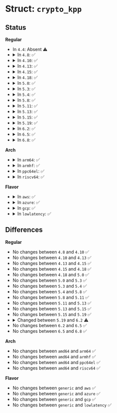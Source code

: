 # Struct: <code>crypto_kpp</code>

## Status
<b>Regular</b>
<ul>
<li>
In <code>4.4</code>: Absent ⚠️
</li>
<li>
<details>
<summary>In <code>4.8</code>: ✅</summary>

```c
struct crypto_kpp {
    struct crypto_tfm base;
};
```
</details>
</li>
<li>
<details>
<summary>In <code>4.10</code>: ✅</summary>

```c
struct crypto_kpp {
    struct crypto_tfm base;
};
```
</details>
</li>
<li>
<details>
<summary>In <code>4.13</code>: ✅</summary>

```c
struct crypto_kpp {
    struct crypto_tfm base;
};
```
</details>
</li>
<li>
<details>
<summary>In <code>4.15</code>: ✅</summary>

```c
struct crypto_kpp {
    struct crypto_tfm base;
};
```
</details>
</li>
<li>
<details>
<summary>In <code>4.18</code>: ✅</summary>

```c
struct crypto_kpp {
    struct crypto_tfm base;
};
```
</details>
</li>
<li>
<details>
<summary>In <code>5.0</code>: ✅</summary>

```c
struct crypto_kpp {
    struct crypto_tfm base;
};
```
</details>
</li>
<li>
<details>
<summary>In <code>5.3</code>: ✅</summary>

```c
struct crypto_kpp {
    struct crypto_tfm base;
};
```
</details>
</li>
<li>
<details>
<summary>In <code>5.4</code>: ✅</summary>

```c
struct crypto_kpp {
    struct crypto_tfm base;
};
```
</details>
</li>
<li>
<details>
<summary>In <code>5.8</code>: ✅</summary>

```c
struct crypto_kpp {
    struct crypto_tfm base;
};
```
</details>
</li>
<li>
<details>
<summary>In <code>5.11</code>: ✅</summary>

```c
struct crypto_kpp {
    struct crypto_tfm base;
};
```
</details>
</li>
<li>
<details>
<summary>In <code>5.13</code>: ✅</summary>

```c
struct crypto_kpp {
    struct crypto_tfm base;
};
```
</details>
</li>
<li>
<details>
<summary>In <code>5.15</code>: ✅</summary>

```c
struct crypto_kpp {
    struct crypto_tfm base;
};
```
</details>
</li>
<li>
<details>
<summary>In <code>5.19</code>: ✅</summary>

```c
struct crypto_kpp {
    struct crypto_tfm base;
};
```
</details>
</li>
<li>
<details>
<summary>In <code>6.2</code>: ✅</summary>

```c
struct crypto_kpp {
    unsigned int reqsize;
    struct crypto_tfm base;
};
```
</details>
</li>
<li>
<details>
<summary>In <code>6.5</code>: ✅</summary>

```c
struct crypto_kpp {
    unsigned int reqsize;
    struct crypto_tfm base;
};
```
</details>
</li>
<li>
<details>
<summary>In <code>6.8</code>: ✅</summary>

```c
struct crypto_kpp {
    unsigned int reqsize;
    struct crypto_tfm base;
};
```
</details>
</li>
</ul>
<b>Arch</b>
<ul>
<li>
<details>
<summary>In <code>arm64</code>: ✅</summary>

```c
struct crypto_kpp {
    struct crypto_tfm base;
};
```
</details>
</li>
<li>
<details>
<summary>In <code>armhf</code>: ✅</summary>

```c
struct crypto_kpp {
    struct crypto_tfm base;
};
```
</details>
</li>
<li>
<details>
<summary>In <code>ppc64el</code>: ✅</summary>

```c
struct crypto_kpp {
    struct crypto_tfm base;
};
```
</details>
</li>
<li>
<details>
<summary>In <code>riscv64</code>: ✅</summary>

```c
struct crypto_kpp {
    struct crypto_tfm base;
};
```
</details>
</li>
</ul>
<b>Flavor</b>
<ul>
<li>
<details>
<summary>In <code>aws</code>: ✅</summary>

```c
struct crypto_kpp {
    struct crypto_tfm base;
};
```
</details>
</li>
<li>
<details>
<summary>In <code>azure</code>: ✅</summary>

```c
struct crypto_kpp {
    struct crypto_tfm base;
};
```
</details>
</li>
<li>
<details>
<summary>In <code>gcp</code>: ✅</summary>

```c
struct crypto_kpp {
    struct crypto_tfm base;
};
```
</details>
</li>
<li>
<details>
<summary>In <code>lowlatency</code>: ✅</summary>

```c
struct crypto_kpp {
    struct crypto_tfm base;
};
```
</details>
</li>
</ul>

## Differences
<b>Regular</b>
<ul>
<li>
No changes between <code>4.8</code> and <code>4.10</code> ✅
</li>
<li>
No changes between <code>4.10</code> and <code>4.13</code> ✅
</li>
<li>
No changes between <code>4.13</code> and <code>4.15</code> ✅
</li>
<li>
No changes between <code>4.15</code> and <code>4.18</code> ✅
</li>
<li>
No changes between <code>4.18</code> and <code>5.0</code> ✅
</li>
<li>
No changes between <code>5.0</code> and <code>5.3</code> ✅
</li>
<li>
No changes between <code>5.3</code> and <code>5.4</code> ✅
</li>
<li>
No changes between <code>5.4</code> and <code>5.8</code> ✅
</li>
<li>
No changes between <code>5.8</code> and <code>5.11</code> ✅
</li>
<li>
No changes between <code>5.11</code> and <code>5.13</code> ✅
</li>
<li>
No changes between <code>5.13</code> and <code>5.15</code> ✅
</li>
<li>
No changes between <code>5.15</code> and <code>5.19</code> ✅
</li>
<li>
<details>
<summary>Changed between <code>5.19</code> and <code>6.2</code> ⚠️</summary>
<ul>
<li>
<b>Field added. </b>
<code>unsigned int reqsize</code>
</li>
</ul>
</details>
</li>
<li>
No changes between <code>6.2</code> and <code>6.5</code> ✅
</li>
<li>
No changes between <code>6.5</code> and <code>6.8</code> ✅
</li>
</ul>
<b>Arch</b>
<ul>
<li>
No changes between <code>amd64</code> and <code>arm64</code> ✅
</li>
<li>
No changes between <code>amd64</code> and <code>armhf</code> ✅
</li>
<li>
No changes between <code>amd64</code> and <code>ppc64el</code> ✅
</li>
<li>
No changes between <code>amd64</code> and <code>riscv64</code> ✅
</li>
</ul>
<b>Flavor</b>
<ul>
<li>
No changes between <code>generic</code> and <code>aws</code> ✅
</li>
<li>
No changes between <code>generic</code> and <code>azure</code> ✅
</li>
<li>
No changes between <code>generic</code> and <code>gcp</code> ✅
</li>
<li>
No changes between <code>generic</code> and <code>lowlatency</code> ✅
</li>
</ul>
